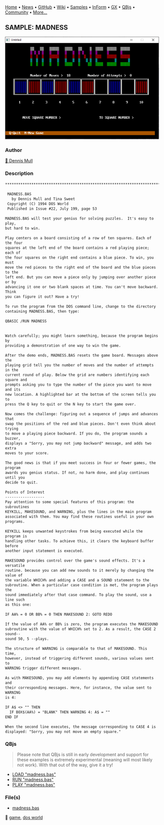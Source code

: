 [Home](https://qb64.com) • [News](../../news.md) • [GitHub](https://github.com/QB64Official/qb64) • [Wiki](https://github.com/QB64Official/qb64/wiki) • [Samples](../../samples.md) • [InForm](../../inform.md) • [GX](../../gx.md) • [QBjs](../../qbjs.md) • [Community](../../community.md) • [More...](../../more.md)

## SAMPLE: MADNESS

![screenshot.png](img/screenshot.png)

### Author

[🐝 Dennis Mull](../dennis-mull.md) 

### Description

```text
***************************************************************************** 
 
 MADNESS.BAS 
   by Dennis Mull and Tina Sweet 
 Copyright (C) 1994 DOS World 
 Published in Issue #22, July 199, page 53 
 
MADNESS.BAS will test your genius for solving puzzles.  It's easy to play,  
but hard to win. 
 
Play centers on a board consisting of a row of ten squares. Each of the four  
squares at the left end of the board contains a red playing piece; each of  
the four squares on the right end contains a blue piece. To win, you must  
move the red pieces to the right end of the board and the blue pieces to the  
left end. But you can move a piece only by jumping over another piece or by  
advancing it one or two blank spaces at time. You can't move backward. Think  
you can figure it out? Have a try! 
 
To run the program from the DOS command line, change to the directory  
containing MADNESS.BAS, then type: 
 
QBASIC /RUN MADNESS 
 
 
Watch carefully; you might learn something, because the program begins by  
providing a demonstration of one way to win the game. 
 
After the demo ends, MADNESS.BAS resets the game board. Messages above the  
playing grid tell you the number of moves and the number of attempts in the  
current round of play. Below the grid are numbers identifying each square and  
prompts asking you to type the number of the piece you want to move and its  
new location. A highlighted bar at the bottom of the screen tells you to  
press the Q key to quit or the N key to start the game over. 
 
Now comes the challenge: figuring out a sequence of jumps and advances that  
swap the positions of the red and blue pieces. Don't even think about trying  
to move a playing piece backward. If you do, the program sounds a buzzer,  
displays a "Sorry, you may not jump backward" message, and adds two extra  
moves to your score. 
 
The good news is that if you meet success in four or fewer games, the program  
awards you genius status. If not, no harm done, and play continues until you  
decide to quit. 
 
Points of Interest 
------------------ 
Pay attention to some special features of this program: the subroutines  
KEYKILL, MAKESOUND, and WARNING, plus the lines in the main program  
associated with them. You may find these routines useful in your own  
programs. 
 
KEYKILL keeps unwanted keystrokes from being executed while the program is  
handling other tasks. To achieve this, it clears the keyboard buffer before  
another input statement is executed. 
 
MAKESOUND provides control over the game's sound effects. It's a versatile  
routine. because you can add new sounds to it merely by changing the value of  
the variable WHICH% and adding a CASE and a SOUND statement to the  
subroutine. When a particular case condition is met, the program plays the  
sound immediately after that case command. To play the sound, use a line such  
as this one: 
 
IF AA% = 0 OR BB% = 0 THEN MAKESOUND 2: GOTO REDO 
 
If the value of AA% or BB% is zero, the program executes the MAKESOUND  
subroutine with the value of WHICH% set to 2. As a result, the CASE 2 sound--  
sound 50, 5 --plays. 
 
The structure of WARNING is comparable to that of MAKESOUND. This time,  
however, instead of triggering different sounds, various values sent to  
WARNING trigger different messages. 
 
As with MAKESOUND, you may add elements by appending CASE statements and  
their corresponding messages. Here, for instance, the value sent to WARNING  
is 4: 
 
IF A$ <> "" THEN 
  IF BOX$(AA%) = "BLANK" THEN WARNING 4: A$ = "" 
END IF 
 
When the second line executes, the message corresponding to CASE 4 is  
displayed: "Sorry, you may not move an empty square."
```

### QBjs

> Please note that QBjs is still in early development and support for these examples is extremely experimental (meaning will most likely not work). With that out of the way, give it a try!

* [LOAD "madness.bas"](https://v6p9d9t4.ssl.hwcdn.net/html/6022890/index.html?src=https://qb64.com/samples/madness/src/madness.bas)
* [RUN "madness.bas"](https://v6p9d9t4.ssl.hwcdn.net/html/6022890/index.html?mode=auto&src=https://qb64.com/samples/madness/src/madness.bas)
* [PLAY "madness.bas"](https://v6p9d9t4.ssl.hwcdn.net/html/6022890/index.html?mode=play&src=https://qb64.com/samples/madness/src/madness.bas)

### File(s)

* [madness.bas](src/madness.bas)

🔗 [game](../game.md), [dos world](../dos-world.md)
